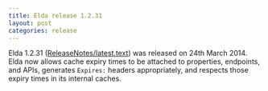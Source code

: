```yaml
---
title: Elda release 1.2.31
layout: post
categories: release
---
```


Elda 1.2.31 ([ReleaseNotes/latest.text](ReleaseNotes/latest.text)) was
released on 24th March 2014. Elda now allows cache expiry times to be
attached to properties, endpoints, and APIs, generates `Expires:`
headers appropriately, and respects those expiry times in its internal
caches.
